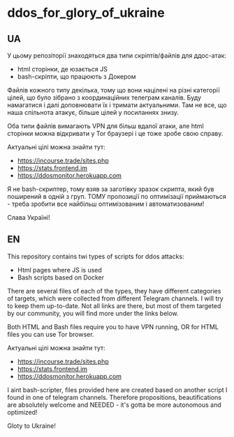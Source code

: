 # ddos_for_glory_of_ukraine
## UA
У цьому репозіторії знаходяться два типи скріптів/файлів для ддос-атак:
- html сторінки, де юзається JS 
- bash-скріпти, що працюють з Докером

Файлів кожного типу декілька, тому що вони націлені на різні категорії цілей, що було зібрано з координаційних телеграм каналів. Буду намагатися і далі доповнювати їх і тримати актуальними. Там не все, що наша спільнота атакує, більше цілей у посиланнях знизу.

Оба типи файлів вимагають VPN для більш вдалої атаки, але html сторінки можна відкривати у Tor браузері і це тоже зробе свою справу.

Актуальні цілі можна знайти тут:
- https://incourse.trade/sites.php
- https://stats.frontend.im
- https://ddosmonitor.herokuapp.com

Я не bash-скриптер, тому взяв за заготівку зразок скрипта, який був поширений в одній з груп. ТОМУ пропозиції по оптимізації приймаються - треба зробити все найбільш оптимізованим і автоматизованим!

Слава Україні!

## EN

This repository contains twi types of scripts for ddos attacks:
- Html pages where JS is used
- Bash scripts based on Docker

There are several files of each of the types, they have different categories of targets, which were collected from different Telegram channels. I will try to keep them up-to-date. Not all links are there, but most of them targeted by our community, you will find more under the links below.

Both HTML and Bash files require you to have VPN running, OR for HTML files you can use Tor browser.

Актуальні цілі можна знайти тут:
- https://incourse.trade/sites.php
- https://stats.frontend.im
- https://ddosmonitor.herokuapp.com

I aint bash-scripter, files provided here are created based on another script I found in one of telegram channels. Therefore propositions, beautifications are absolutely welcome and NEEDED - it's gotta be more autonomous and optimized!

Gloty to Ukraine!


